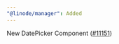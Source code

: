 ```yaml
---
"@linode/manager": Added
---
```


New DatePicker Component ([#11151](https://github.com/linode/manager/pull/11151))
